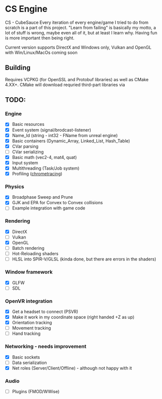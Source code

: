 # CS Engine
CS - CubeSauce
Every iteration of every engine/game I tried to do from scratch is a part of this project. "Learn from failing" is basically my motto, a lot of stuff is wrong, maybe even all of it, but at least I learn why. Having fun is more important then being right.

Current version supports DirectX and Windows only, Vulkan and OpenGL with Win/Linux/MacOs coming soon

## Building
Requires VCPKG (for OpenSSL and Protobuf libraries) as well as CMake 4.XX+. CMake will download requried third-part libraries via 

## TODO:
### Engine
- [x] Basic resources
- [x] Event system (signal/brodcast-listener)
- [x] Name_Id (string - int32 - FName from unreal engine)
- [x] Basic containers (Dynamic_Array, Linked_List, Hash_Table)
- [x] CVar parsing
- [ ] CVar serializing
- [x] Basic math (vec2-4, mat4, quat)
- [x] Input system
- [x] Multithreading (Task/Job system)
- [x] Profiling ([chrometracing](https://www.chromium.org/developers/how-tos/trace-event-profiling-tool/))
### Physics
- [x] Broadphase Sweep and Prune
- [x] GJK and EPA for Convex to Convex collisions
- [ ] Example integration with game code
### Rendering
- [x] DirectX
- [ ] Vulkan
- [x] OpenGL
- [ ] Batch rendering
- [ ] Hot-Reloading shaders
- [ ] HLSL into SPIR-V/GLSL (kinda done, but there are errors in the shaders)
### Window framework
- [x] GLFW
- [ ] SDL
### OpenVR integration
- [x] Get a headset to connect (PSVR)
- [x] Make it work in my coordinate space (right handed +Z as up)
- [x] Orientation tracking
- [ ] Movement tracking
- [ ] Hand tracking
### Networking - needs improvement
- [x] Basic sockets
- [ ] Data serialization
- [x] Net roles (Server/Client/Offline) - although not happy with it
### Audio
- [ ] Plugins (FMOD/WWise)
